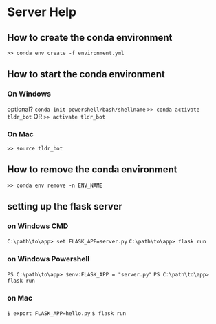 # Server Help

## How to create the conda environment

`>> conda env create -f environment.yml`

## How to start the conda environment

### On Windows

optional? `conda init powershell/bash/shellname`
`>> conda activate tldr_bot` OR `>> activate tldr_bot`

### On Mac

`>> source tldr_bot`

## How to remove the conda environment

`>> conda env remove -n ENV_NAME`

## setting up the flask server

### on Windows CMD

`C:\path\to\app> set FLASK_APP=server.py`
`C:\path\to\app> flask run`

### on Windows Powershell

`PS C:\path\to\app> $env:FLASK_APP = "server.py"`
`PS C:\path\to\app> flask run`

### on Mac

`$ export FLASK_APP=hello.py`
`$ flask run`

